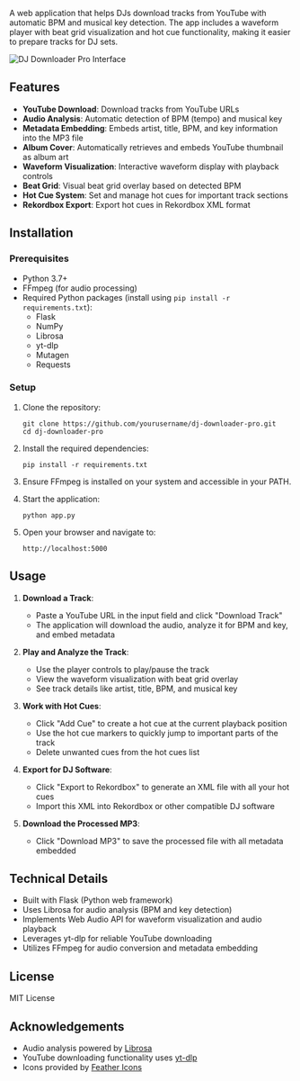 A web application that helps DJs download tracks from YouTube with automatic BPM and musical key detection. The app includes a waveform player with beat grid visualization and hot cue functionality, making it easier to prepare tracks for DJ sets.

![DJ Downloader Pro Interface](https://via.placeholder.com/800x450.png?text=DJ+Downloader+Pro)

## Features

- **YouTube Download**: Download tracks from YouTube URLs
- **Audio Analysis**: Automatic detection of BPM (tempo) and musical key
- **Metadata Embedding**: Embeds artist, title, BPM, and key information into the MP3 file
- **Album Cover**: Automatically retrieves and embeds YouTube thumbnail as album art
- **Waveform Visualization**: Interactive waveform display with playback controls
- **Beat Grid**: Visual beat grid overlay based on detected BPM
- **Hot Cue System**: Set and manage hot cues for important track sections
- **Rekordbox Export**: Export hot cues in Rekordbox XML format

## Installation

### Prerequisites

- Python 3.7+
- FFmpeg (for audio processing)
- Required Python packages (install using `pip install -r requirements.txt`):
  - Flask
  - NumPy
  - Librosa
  - yt-dlp
  - Mutagen
  - Requests

### Setup

1. Clone the repository:
   ```
   git clone https://github.com/yourusername/dj-downloader-pro.git
   cd dj-downloader-pro
   ```

2. Install the required dependencies:
   ```
   pip install -r requirements.txt
   ```

3. Ensure FFmpeg is installed on your system and accessible in your PATH.

4. Start the application:
   ```
   python app.py
   ```

5. Open your browser and navigate to:
   ```
   http://localhost:5000
   ```

## Usage

1. **Download a Track**:
   - Paste a YouTube URL in the input field and click "Download Track"
   - The application will download the audio, analyze it for BPM and key, and embed metadata

2. **Play and Analyze the Track**:
   - Use the player controls to play/pause the track
   - View the waveform visualization with beat grid overlay
   - See track details like artist, title, BPM, and musical key

3. **Work with Hot Cues**:
   - Click "Add Cue" to create a hot cue at the current playback position
   - Use the hot cue markers to quickly jump to important parts of the track
   - Delete unwanted cues from the hot cues list

4. **Export for DJ Software**:
   - Click "Export to Rekordbox" to generate an XML file with all your hot cues
   - Import this XML into Rekordbox or other compatible DJ software

5. **Download the Processed MP3**:
   - Click "Download MP3" to save the processed file with all metadata embedded

## Technical Details

- Built with Flask (Python web framework)
- Uses Librosa for audio analysis (BPM and key detection)
- Implements Web Audio API for waveform visualization and audio playback
- Leverages yt-dlp for reliable YouTube downloading
- Utilizes FFmpeg for audio conversion and metadata embedding

## License

MIT License

## Acknowledgements

- Audio analysis powered by [Librosa](https://librosa.org/)
- YouTube downloading functionality uses [yt-dlp](https://github.com/yt-dlp/yt-dlp)
- Icons provided by [Feather Icons](https://feathericons.com/)
